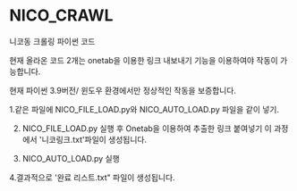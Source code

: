 # NICO_CRAWL
니코동 크롤링 파이썬 코드


현재 올라온 코드 2개는 onetab을 이용한 링크 내보내기 기능을 이용하여야 작동이 가능합니다.

현재 파이썬 3.9버전/ 윈도우 환경에서만 정상적인 작동을 보증합니다.

1.같은 파일에 NICO_FILE_LOAD.py와 NICO_AUTO_LOAD.py 파일을 같이 넣기.

2. NICO_FILE_LOAD.py 실행 후 Onetab을 이용하여 추출한 링크 붙여넣기
이 과정에서 '니코링크.txt'파일이 생성됩니다.

3. NICO_AUTO_LOAD.py 실행

4.결과적으로 '완료 리스트.txt" 파일이 생성됩니다.

